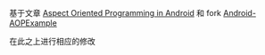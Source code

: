 

基于文章 [Aspect Oriented Programming in Android](http://fernandocejas.com/2014/08/03/aspect-oriented-programming-in-android/) 
和 fork [Android-AOPExample](https://github.com/android10/Android-AOPExample)

在此之上进行相应的修改



